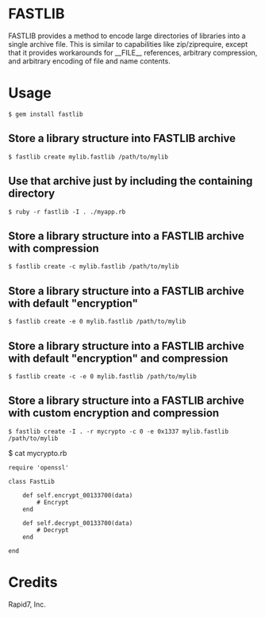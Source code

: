 # FASTLIB

FASTLIB provides a method to encode large directories of libraries into a single archive file.
This is similar to capabilities like zip/ziprequire, except that it provides workarounds for
\_\_FILE\_\_ references, arbitrary compression, and arbitrary encoding of file and name contents.

# Usage

    $ gem install fastlib

## Store a library structure into FASTLIB archive
    $ fastlib create mylib.fastlib /path/to/mylib

## Use that archive just by including the containing directory
    $ ruby -r fastlib -I . ./myapp.rb

## Store a library structure into a FASTLIB archive with compression
    $ fastlib create -c mylib.fastlib /path/to/mylib

## Store a library structure into a FASTLIB archive with default "encryption"
    $ fastlib create -e 0 mylib.fastlib /path/to/mylib

## Store a library structure into a FASTLIB archive with default "encryption" and compression
    $ fastlib create -c -e 0 mylib.fastlib /path/to/mylib

## Store a library structure into a FASTLIB archive with custom encryption and compression
    $ fastlib create -I . -r mycrypto -c 0 -e 0x1337 mylib.fastlib /path/to/mylib

$ cat mycrypto.rb

    require 'openssl'
    
    class FastLib
    
        def self.encrypt_00133700(data)
	        # Encrypt
        end
    
        def self.decrypt_00133700(data)
	        # Decrypt
        end
    
    end


# Credits
Rapid7, Inc.
